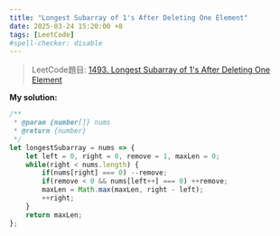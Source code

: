 ```yaml
---
title: "Longest Subarray of 1's After Deleting One Element"
date: 2025-03-24 15:20:00 +8
tags: [LeetCode]
#spell-checker: disable
---
```


> LeetCode題目: [1493. Longest Subarray of 1's After Deleting One Element](https://leetcode.com/problems/longest-subarray-of-1s-after-deleting-one-element/description/?envType=study-plan-v2&envId=leetcode-75)

**My solution:**
```js
/**
 * @param {number[]} nums
 * @return {number}
 */
let longestSubarray = nums => {
    let left = 0, right = 0, remove = 1, maxLen = 0;
    while(right < nums.length) {
        if(nums[right] === 0) --remove;
        if(remove < 0 && nums[left++] === 0) ++remove;
        maxLen = Math.max(maxLen, right - left);
        ++right;
    }
    return maxLen;
};
```
